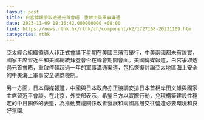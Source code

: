 ```yaml
---
layout: post
title: 白宮據報爭取透過元首會晤　重啟中美軍事溝通
date: 2023-11-09 18:16:42.000000000 +08:00
link: https://news.rthk.hk/rthk/ch/component/k2/1727168-20231109.htm
categories: rthk
---
```


亞太經合組織領導人非正式會議下星期在美國三藩市舉行，中美兩國都未有證實，國家主席習近平和美國總統拜登會否在峰會期間會面。美國傳媒報道，白宮爭取透過元首會晤，重啟停頓超過一年的軍事溝通渠道，包括恢復討論亞太地區海上安全的中美海上軍事安全磋商機制。

另一方面，日本傳媒報道，中國與日本政府亦正協調安排日本首相岸田文雄與國家主席習近平會談。在北京，外交部表示，希望日方以實際行動，兌現構築建設性穩定的中日關係的表態，為推動雙邊關係改善發展和兩國高層交往營造必要環境和良好氛圍。
